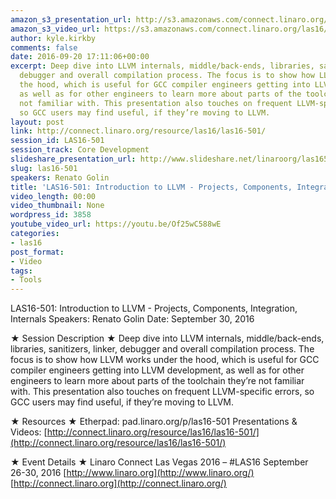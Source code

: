 ```yaml
---
amazon_s3_presentation_url: http://s3.amazonaws.com/connect.linaro.org/las16/Presentations/Friday/LAS16-501%20-%20Introduction%20to%20LLVM%20-%20Projects%2C%20Components%2C%20Integration%2C%20Internals.pdf
amazon_s3_video_url: https://s3.amazonaws.com/connect.linaro.org/las16/Videos/Friday/LAS16-501%20Introduction%20to%20LLVM%20-%20Projects%2C%20Components%2C%20Integration%2C%20Internals.mp4
author: kyle.kirkby
comments: false
date: 2016-09-20 17:11:06+00:00
excerpt: Deep dive into LLVM internals, middle/back-ends, libraries, sanitizers, linker,
  debugger and overall compilation process. The focus is to show how LLVM works under
  the hood, which is useful for GCC compiler engineers getting into LLVM development,
  as well as for other engineers to learn more about parts of the toolchain they’re
  not familiar with. This presentation also touches on frequent LLVM-specific errors,
  so GCC users may find useful, if they’re moving to LLVM.
layout: post
link: http://connect.linaro.org/resource/las16/las16-501/
session_id: LAS16-501
session_track: Core Development
slideshare_presentation_url: http://www.slideshare.net/linaroorg/las16501-introduction-to-llvm-projects-components-integration-internals
slug: las16-501
speakers: Renato Golin
title: 'LAS16-501: Introduction to LLVM - Projects, Components, Integration, Internals'
video_length: 00:00
video_thumbnail: None
wordpress_id: 3858
youtube_video_url: https://youtu.be/Of25wC588wE
categories:
- las16
post_format:
- Video
tags:
- Tools
---
```


LAS16-501: Introduction to LLVM - Projects, Components, Integration, Internals
Speakers: Renato Golin
Date: September 30, 2016

★ Session Description ★
Deep dive into LLVM internals, middle/back-ends, libraries, sanitizers, linker, debugger and overall compilation process. The focus is to show how LLVM works under the hood, which is useful for GCC compiler engineers getting into LLVM development, as well as for other engineers to learn more about parts of the toolchain they’re not familiar with. This presentation also touches on frequent LLVM-specific errors, so GCC users may find useful, if they’re moving to LLVM.

★ Resources ★
Etherpad: pad.linaro.org/p/las16-501
Presentations & Videos: [http://connect.linaro.org/resource/las16/las16-501/](http://connect.linaro.org/resource/las16/las16-501/)

★ Event Details ★
Linaro Connect Las Vegas 2016 – #LAS16
September 26-30, 2016
[http://www.linaro.org](http://www.linaro.org/)
[http://connect.linaro.org](http://connect.linaro.org/)
